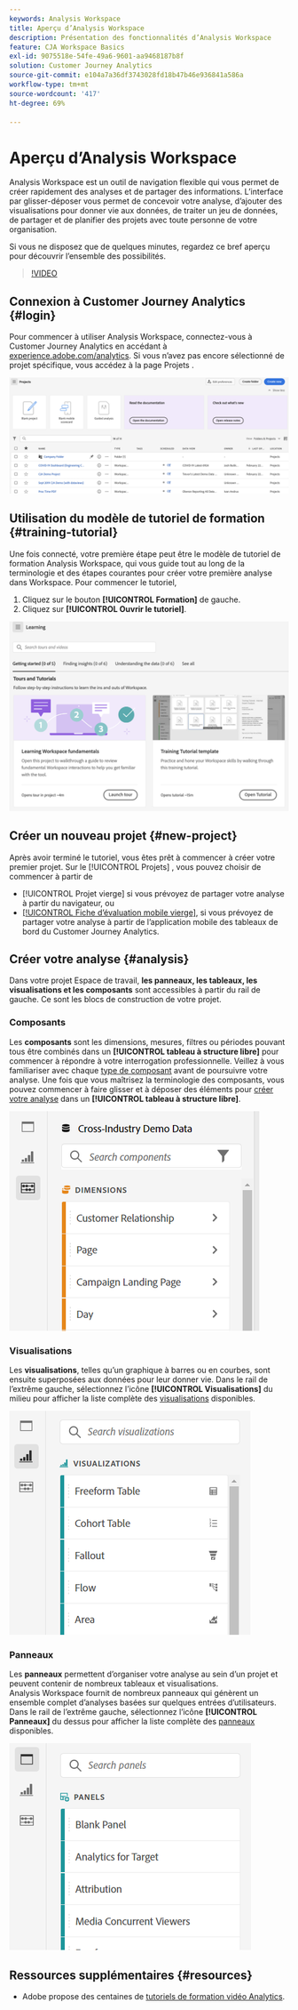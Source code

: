 ```yaml
---
keywords: Analysis Workspace
title: Aperçu d’Analysis Workspace
description: Présentation des fonctionnalités d’Analysis Workspace
feature: CJA Workspace Basics
exl-id: 9075518e-54fe-49a6-9601-aa9468187b8f
solution: Customer Journey Analytics
source-git-commit: e104a7a36df3743028fd18b47b46e936841a586a
workflow-type: tm+mt
source-wordcount: '417'
ht-degree: 69%

---
```


# Aperçu d’Analysis Workspace

Analysis Workspace est un outil de navigation flexible qui vous permet de créer rapidement des analyses et de partager des informations. L’interface par glisser-déposer vous permet de concevoir votre analyse, d’ajouter des visualisations pour donner vie aux données, de traiter un jeu de données, de partager et de planifier des projets avec toute personne de votre organisation.

Si vous ne disposez que de quelques minutes, regardez ce bref aperçu pour découvrir l’ensemble des possibilités.

>[!VIDEO](https://video.tv.adobe.com/v/26266/?quality=12)

## Connexion à Customer Journey Analytics {#login}

Pour commencer à utiliser Analysis Workspace, connectez-vous à Customer Journey Analytics en accédant à [experience.adobe.com/analytics](https://experience.adobe.com/analytics). Si vous n’avez pas encore sélectionné de projet spécifique, vous accédez à la page Projets .

![](assets/create-new-project.png)

## Utilisation du modèle de tutoriel de formation {#training-tutorial}

Une fois connecté, votre première étape peut être le modèle de tutoriel de formation Analysis Workspace, qui vous guide tout au long de la terminologie et des étapes courantes pour créer votre première analyse dans Workspace. Pour commencer le tutoriel,

1. Cliquez sur le bouton **[!UICONTROL Formation]** de gauche.
1. Cliquez sur **[!UICONTROL Ouvrir le tutoriel]**.

![](assets/training-tutorial.png)

## Créer un nouveau projet {#new-project}

Après avoir terminé le tutoriel, vous êtes prêt à commencer à créer votre premier projet. Sur le [!UICONTROL Projets] , vous pouvez choisir de commencer à partir de

* [!UICONTROL Projet vierge] si vous prévoyez de partager votre analyse à partir du navigateur, ou
* [[!UICONTROL Fiche d’évaluation mobile vierge]](/help/mobile-app/curator.md), si vous prévoyez de partager votre analyse à partir de l’application mobile des tableaux de bord du Customer Journey Analytics.

## Créer votre analyse {#analysis}

Dans votre projet Espace de travail, **les panneaux, les tableaux, les visualisations et les composants** sont accessibles à partir du rail de gauche. Ce sont les blocs de construction de votre projet.

### Composants

Les **composants** sont les dimensions, mesures, filtres ou périodes pouvant tous être combinés dans un **[!UICONTROL tableau à structure libre]** pour commencer à répondre à votre interrogation professionnelle. Veillez à vous familiariser avec chaque [type de composant](/help/components/overview.md) avant de poursuivre votre analyse. Une fois que vous maîtrisez la terminologie des composants, vous pouvez commencer à faire glisser et à déposer des éléments pour [créer votre analyse](/help/analysis-workspace/build-workspace-project/freeform-overview.md) dans un **[!UICONTROL tableau à structure libre]**.

![](assets/build-components.png)

### Visualisations

Les **visualisations**, telles qu’un graphique à barres ou en courbes, sont ensuite superposées aux données pour leur donner vie. Dans le rail de l’extrême gauche, sélectionnez l’icône **[!UICONTROL Visualisations]** du milieu pour afficher la liste complète des [visualisations](/help/analysis-workspace/visualizations/freeform-analysis-visualizations.md) disponibles.

![](assets/build-visualizations.png)

### Panneaux

Les **panneaux** permettent d’organiser votre analyse au sein d’un projet et peuvent contenir de nombreux tableaux et visualisations. Analysis Workspace fournit de nombreux panneaux qui génèrent un ensemble complet d’analyses basées sur quelques entrées d’utilisateurs. Dans le rail de l’extrême gauche, sélectionnez l’icône **[!UICONTROL Panneaux]** du dessus pour afficher la liste complète des [panneaux](/help/analysis-workspace/c-panels/panels.md) disponibles.

![](assets/build-panels.png)

## Ressources supplémentaires {#resources}

* Adobe propose des centaines de [tutoriels de formation vidéo Analytics](https://experienceleague.adobe.com/docs/analytics-learn/tutorials/overview.html?lang=fr).

